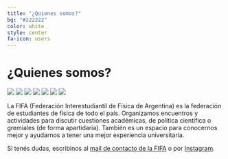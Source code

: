 ```yaml
---
title: "¿Quienes somos?"
bg: "#222222"
color: white
style: center
fa-icon: users
---
```


# ¿Quienes somos?

<div class="scroll-container">
  <img src="img/gallery/0.jpg">
  <img src="img/gallery/1.jpg">
  <img src="img/gallery/2.jpg">
  <img src="img/gallery/3.jpg">
  <img src="img/gallery/4.jpg">
  <img src="img/gallery/5.jpg">
  <img src="img/gallery/6.jpg">
</div> 


La FIFA (Federación Interestudiantil de Física de Argentina) es la federación de estudiantes de física de todo el país. Organizamos encuentros y actividades para discutir cuestiones académicas, de política científica o gremiales (de forma apartidaria). También es un espacio para conocernos mejor y ayudarnos a tener una mejor experiencia universitaria.

Si tenés dudas, escribinos al <a href="mailto:fifabsas@gmail.com">mail de contacto de la FIFA</a> o por <a href="https://www.instagram.com/fifabsas/">Instagram</a>.

## <a href="https://www.instagram.com/fifabsas/" class="fa fa-instagram"></a> <a href="https://github.com/fifabsas/talleresfifabsas" class="fa fa-github"></a> <a href="https://x.com/fifabsas" class="fa fa-twitter"></a> <a href="mailto:fifabsas@gmail.com" class="fa fa-envelope"></a>

